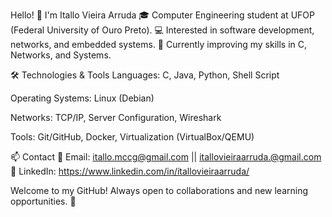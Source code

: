 Hello! 👋 I'm Itallo Vieira Arruda
🎓 Computer Engineering student at UFOP (Federal University of Ouro Preto).
💻 Interested in software development, networks, and embedded systems.
🚀 Currently improving my skills in C, Networks, and Systems.

🛠️ Technologies & Tools
Languages: C, Java, Python, Shell Script

Operating Systems: Linux (Debian)

Networks: TCP/IP, Server Configuration, Wireshark

Tools: Git/GitHub, Docker, Virtualization (VirtualBox/QEMU)

📫 Contact
📧 Email: itallo.mccg@gmail.com || itallovieiraarruda.@gmail.com
🔗 LinkedIn: https://www.linkedin.com/in/ítallovieiraarruda/

Welcome to my GitHub! Always open to collaborations and new learning opportunities. 🚀
